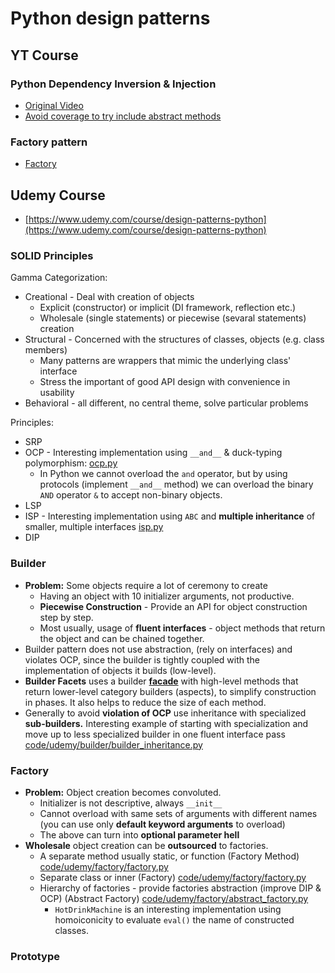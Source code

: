 # Python design patterns

## YT Course

### Python Dependency Inversion & Injection

- [Original Video](https://www.youtube.com/watch?v=2ejbLVkCndI)
- [Avoid coverage to try include abstract methods](code/youtube/.coveragerc)

### Factory pattern

- [Factory](https://www.youtube.com/watch?v=s_4ZrtQs8Do)

## Udemy Course

- [https://www.udemy.com/course/design-patterns-python](https://www.udemy.com/course/design-patterns-python)

### SOLID Principles

Gamma Categorization:

- Creational - Deal with creation of objects
  - Explicit (constructor) or implicit (DI framework, reflection etc.)
  - Wholesale (single statements) or piecewise (sevaral statements) creation
- Structural - Concerned with the structures of classes, objects (e.g. class members)
  - Many patterns are wrappers that mimic the underlying class' interface
  - Stress the important of good API design with convenience in usability
- Behavioral - all different, no central theme, solve particular problems

Principles:

- SRP
- OCP - Interesting implementation using `__and__` & duck-typing polymorphism: [ocp.py](code/udemy/SOLID/ocp.py)
  - In Python we cannot overload the `and` operator, but by using protocols (implement `__and__` method) we can overload the binary `AND` operator `&` to accept non-binary objects.
- LSP
- ISP - Interesting implementation using `ABC` and __multiple inheritance__ of smaller, multiple interfaces [isp.py](code/udemy/SOLID/isp.py)
- DIP

### Builder

- __Problem:__ Some objects require a lot of ceremony to create
  - Having an object with 10 initializer arguments, not productive.
  - __Piecewise Construction__ - Provide an API for object construction step by step.
  - Most usually, usage of __fluent interfaces__ - object methods that return the object and can be chained together.
- Builder pattern does not use abstraction, (rely on interfaces) and violates OCP, since the builder is tightly coupled with the implementation of objects it builds (low-level).
- __Builder Facets__ uses a builder [__facade__](code/udemy/builder/builder_facets.py) with high-level methods that return lower-level category builders (aspects), to simplify construction in phases. It also helps to reduce the size of each method.
- Generally to avoid __violation of OCP__ use inheritance with specialized __sub-builders.__ Interesting example of starting with specialization and move up to less specialized builder in one fluent interface pass [code/udemy/builder/builder_inheritance.py](code/udemy/builder/builder_inheritance.py)

### Factory

- __Problem:__ Object creation becomes convoluted.
  - Initializer is not descriptive, always `__init__`
  - Cannot overload with same sets of arguments with different names (you can use only __default keyword arguments__ to overload)
  - The above can turn into __optional parameter hell__
- __Wholesale__ object creation can be __outsourced__ to factories.
  - A separate method usually static, or function (Factory Method) [code/udemy/factory/factory.py](code/udemy/factory/factory.py)
  - Separate class or inner (Factory) [code/udemy/factory/factory.py](code/udemy/factory/factory.py)
  - Hierarchy of factories - provide factories abstraction (improve DIP & OCP) (Abstract Factory) [code/udemy/factory/abstract_factory.py](code/udemy/factory/abstract_factory.py)
    - `HotDrinkMachine` is an interesting implementation using homoiconicity to evaluate `eval()` the name of constructed classes.

### Prototype
